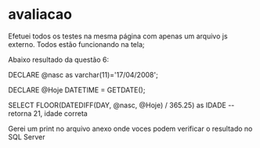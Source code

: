 # avaliacao
Efetuei todos os testes na mesma página com apenas um arquivo js externo. Todos estão funcionando na tela;

Abaixo resultado da questão 6:

DECLARE @nasc as varchar(11)='17/04/2008';

DECLARE @Hoje DATETIME = GETDATE();

SELECT FLOOR(DATEDIFF(DAY, @nasc, @Hoje) / 365.25) as IDADE -- retorna 21, idade correta

Gerei um print no arquivo anexo onde voces podem verificar o resultado no SQL Server
